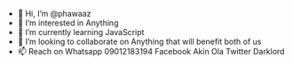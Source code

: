 - 👋 Hi, I’m @phawaaz
- 👀 I’m interested in Anything
- 🌱 I’m currently learning JavaScript
- 💞️ I’m looking to collaborate on Anything that will benefit both of us
- 📫 Reach on Whatsapp 09012183194 Facebook Akin Ola Twitter Darklord

<!---
phawaaz/phawaaz is a ✨ special ✨ repository because its `README.md` (this file) appears on your GitHub profile.
You can click the Preview link to take a look at your changes.
--->
